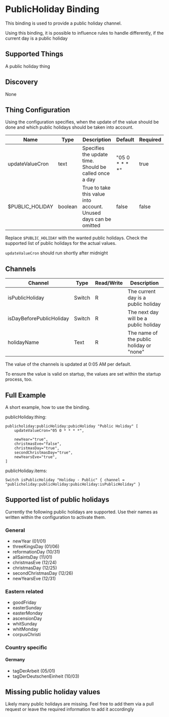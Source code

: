 # PublicHoliday Binding

This binding is used to provide a public holiday channel.

Using this binding, it is possible to influence rules to handle differently,
if the current day is a public holiday

## Supported Things

A public holiday thing

## Discovery

None

## Thing Configuration

Using the configuration specifies, when the update of the value should be done and which public holidays should be taken
into account.


| Name            | Type    | Description                                                      |     Default    | Required |
|-----------------|---------|------------------------------------------------------------------|----------------|----------|
| updateValueCron | text    | Specifies the update time. Should be called once a day           | "05 0 * * * *" | true     |
| $PUBLIC_HOLIDAY | boolean | True to take this value into account. Unused days can be omitted | false          | false    |

Replace `$PUBLIC_HOLIDAY` with the wanted public holidays. Check the supported list of public holidays for the actual values.

`updateValueCron` should run shortly after midnight

## Channels

| Channel                  | Type   | Read/Write | Description                              |
|--------------------------|--------|------------|------------------------------------------|
| isPublicHoliday          | Switch | R          | The current day is a public holiday      |
| isDayBeforePublicHoliday | Switch | R          | The next day will be a public holiday    |
| holidayName              | Text   | R          | The name of the public holiday or "none" |

The value of the channels is updated at 0:05 AM per default.

To ensure the value is valid on startup, the values are set within the startup process, too.

## Full Example

A short example, how to use the binding.

publicHoliday.thing:

```xtend
publicholiday:publicHoliday:pubicHoliday "Public Holiday" [
	updateValueCron="05 0 * * * *",
	
	newYear="true",
	christmasEve="false",
	christmasDay="true",
	secondChristmasDay="true",
	newYearsEve="true",
]
```

publicHoliday.items:

```xtend
Switch isPublicHoliday "Holiday - Public" { channel = "publicholiday:publicHoliday:pubicHoliday:isPublicHoliday" }
```

## Supported list of public holidays

Currently the following public holidays are supported.
Use their names as written within the configuration to activate them.

### General
* newYear (01/01)
* threeKingsDay (01/06)
* reformationDay (10/31)
* allSaintsDay (11/01)
* christmasEve (12/24)
* christmasDay (12/25)
* secondChristmasDay (12/26)
* newYearsEve (12/31)

### Eastern related
* goodFriday
* easterSunday
* easterMonday
* ascensionDay
* whitSunday
* whitMonday
* corpusChristi

### Country specific
#### Germany
* tagDerArbeit (05/01)
* tagDerDeutschenEinheit (10/03)

## Missing public holiday values

Likely many public holidays are missing. Feel free to add them via a pull
request or leave the required information to add it accordingly
